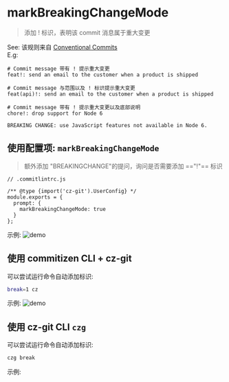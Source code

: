# markBreakingChangeMode

> 添加 ! 标识，表明该 commit 消息属于重大变更

See: 该规则来自 [Conventional Commits](https://www.conventionalcommits.org/en/v1.0.0/#examples)<br>
E.g:
```text
# Commit message 带有 ! 提示重大变更
feat!: send an email to the customer when a product is shipped

# Commit message 与范围以及 ! 标识提示重大变更
feat(api)!: send an email to the customer when a product is shipped

# Commit message 带有 ! 提示重大变更以及底部说明
chore!: drop support for Node 6

BREAKING CHANGE: use JavaScript features not available in Node 6.
```

## 使用配置项: `markBreakingChangeMode`
> 额外添加 "BREAKINGCHANGE"的提问，询问是否需要添加 =="!"== 标识

```js{6}
// .commitlintrc.js

/** @type {import('cz-git').UserConfig} */
module.exports = {
  prompt: {
    markBreakingChangeMode: true
  }
};
```

示例:
![demo](https://user-images.githubusercontent.com/40693636/175775159-710b69c6-ab55-4957-9195-6f963d95ba2e.gif)

## 使用 commitizen CLI + cz-git
可以尝试运行命令自动添加标识:
```sh
break=1 cz
```
示例:
![demo](https://user-images.githubusercontent.com/40693636/174949733-d5cd7f0d-ac81-40e8-8cb9-158737330d7a.gif)

## 使用 cz-git CLI `czg`
可以尝试运行命令自动添加标识:
```sh
czg break
```
示例:

